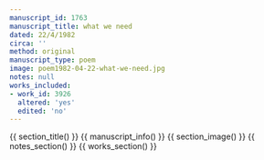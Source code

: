 ```yaml
---
manuscript_id: 1763
manuscript_title: what we need
dated: 22/4/1982
circa: ''
method: original
manuscript_type: poem
image: poem1982-04-22-what-we-need.jpg
notes: null
works_included:
- work_id: 3926
  altered: 'yes'
  edited: 'no'
---
```


{{ section_title() }}
{{ manuscript_info() }}
{{ section_image() }}
{{ notes_section() }}
{{ works_section() }}
